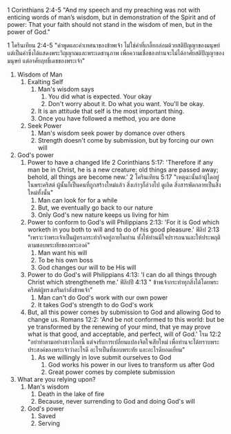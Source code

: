 1 Corinthians 2:4-5 "And my speech and my preaching was not with enticing words of man’s wisdom, but in demonstration of the Spirit and of power: That your faith should not stand in the wisdom of men, but in the power of God."

1 โครินเทียน 2:4-5 "คำพูดและคำเทศนาของข้าพเจ้า ไม่ใช่คำที่เกลี้ยกล่อมด้วยสติปัญญาของมนุษย์ แต่เป็นคำซึ่งได้แสดงพระวิญญาณและพระเดชานุภาพ เพื่อความเชื่อของท่านจะไม่ได้อาศัยสติปัญญาของมนุษย์ แต่อาศัยฤทธิ์เดชของพระเจ้า"

1. Wisdom of Man
   1. Exalting Self
      1. Man's wisdom says 
         1. You did what is expected. Your okay
         2. Don't worry about it. Do what you want. You'll be okay.
      2. It is an attitude that self is the most important thing.
      3. Once you have followed a method, you are done
   2. Seek Power
      1. Man's wisdom seek power by domance over others
      2. Strength doesn't come by submission, but by forcing our own will
2. God's power
   1. Power to have a changed life
      2 Corinthians 5:17: 'Therefore if any man be in Christ, he is a new creature: old things are passed away; behold, all things are become new.'
      2 โครินเทียน 5:17 "เหตุฉะนั้นถ้าผู้ใดอยู่ในพระคริสต์ ผู้นั้นก็เป็นคนที่ถูกสร้างใหม่แล้ว สิ่งเก่าๆก็ล่วงไป ดูเถิด สิ่งสารพัดกลายเป็นสิ่งใหม่ทั้งนั้น"
      1. Man can look for for a while
      2. But, we eventually go back to our nature
      3. Only God's new nature keeps us living for him
   2. Power to conform to God's will
      Philippians 2:13: 'For it is God which worketh in you both to will and to do of his good pleasure.'
      ฟิลิป 2:13 "เพราะว่าพระเจ้าเป็นผู้ทรงกระทำกิจอยู่ภายในท่าน ทั้งให้ท่านมีใจปรารถนาและให้ประพฤติตามชอบพระทัยของพระองค์"
      1. Man want his will
      2. To be his own boss
      3. God changes our will to be His will
   3. Power to do God's will
      Philippians 4:13: 'I can do all things through Christ which strengtheneth me.'
      ฟิลิปปี 4:13 " ข้าพเจ้ากระทำทุกสิ่งได้โดยพระคริสต์ผู้ทรงเสริมกำลังข้าพเจ้า"
      1. Man can't do God's work with our own power
      2. It takes God's strength to do God's work
   4. But, all this power comes by submission to God and allowing God to change us.
      Romans 12:2: 'And be not conformed to this world: but be ye transformed by the renewing of your mind, that ye may prove what is that good, and acceptable, and perfect, will of God.'
      โรม 12:2 "อย่าทำตามอย่างชาวโลกนี้ แต่จงรับการเปลี่ยนแปลงจิตใจเสียใหม่ เพื่อท่านจะได้ทราบพระประสงค์ของพระเจ้าว่าอะไรดี อะไรเป็นที่ชอบพระทัย และอะไรดียอดเยี่ยม"
      1. As we willingly in love submit ourselves to God
         1. God works his power in our lives to transform us after God
         2. Great power comes by complete submission
3. What are you relying upon?
   1. Man's wisdom
      1. Death in the lake of fire
      2. Because, never surrending to God and doing God's will
   2. God's power
      1. Saved
      2. Serving